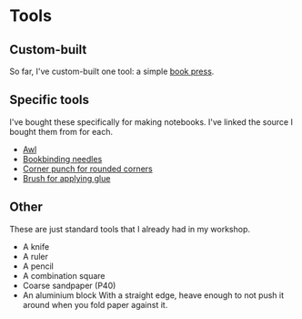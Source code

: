 # Tools

## Custom-built

So far, I've custom-built one tool: a simple [book press](tools/book-press.md).


## Specific tools

I've bought these specifically for making notebooks. I've linked the source I bought them from for each.

- [Awl](https://www.modulor.de/en/awl-l-125-mm-incl-point.html)
- [Bookbinding needles](https://www.modulor.de/en/bookbinding-needle-l-62-mm-o-1-2-mm.html)
- [Corner punch for rounded corners](https://www.modulor.de/en/corner-punch-for-roundeed-corners-radius-ca-10-mm.html)
- [Brush for applying glue](https://www.schmedt.de/da-vinci-forte-synthetics-serie-364-flachpinsel-mit-robusten-rotbraunen-synthetikfasern/61361012)


## Other

These are just standard tools that I already had in my workshop.

- A knife
- A ruler
- A pencil
- A combination square
- Coarse sandpaper (P40)
- An aluminium block
  With a straight edge, heave enough to not push it around when you fold paper against it.
